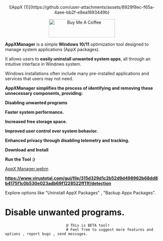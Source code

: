 <center>![AppX (1)](https://github.com/user-attachments/assets/8929f8ec-f65a-4aee-bb2f-e8ea1893449b)
                            

<a href="https://www.buymeacoffee.com/BarTechPRO" target="_blank"><img src="https://cdn.buymeacoffee.com/buttons/v2/arial-yellow.png" alt="Buy Me A Coffee" style="height: 60px !important;width: 217px !important;" ></a></center>

<b>AppXManager</b> is a simple <b>Windows 10/11</b> optimization tool designed to manage system applications (AppX packages).
                                
It allows users to <b>easily uninstall unwanted system apps</b>, all through an intuitive interface in Windows system.

                              
                        
                                
                                
  Windows installations often include many pre-installed applications and services that users may not need.
                                
<b>AppXManager simplifies the process of identifying and removing these unnecessary components, providing:
                                
  Disabling unwanted programs
                                
  Faster system performance.
                                
  Increased free storage space.
                                
Improved user control over system behavior.
                                
Enhanced privacy through disabling telemetry and tracking.</b>
                                
                                
 <b> Download and Install
                              
                                
Run the Tool :)</b>
                                
                                
  [AppX Manager.webm](https://github.com/user-attachments/assets/5c41218c-2dbe-40f1-968b-26bbf06ddf7c)
                                
                                
  <b>https://www.virustotal.com/gui/file/315d329d1c2b52d9d498962b68dd8b4175f1c0b530e023adb69f1228522ff11f/detection</b>
                                

                                
                                
                                
                                
  Explore options like "Uninstall AppX Packages" , "Backup Appx Packages".
                                
                                
  <h1>Disable unwanted programs.</h1>
                                
                                
                                @ This is BETA tool! 
                                # Feel free to suggest more features and options , report bugs , send messages.
